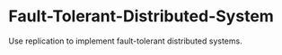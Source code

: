 # Fault-Tolerant-Distributed-System
Use replication to implement fault-tolerant distributed systems.
